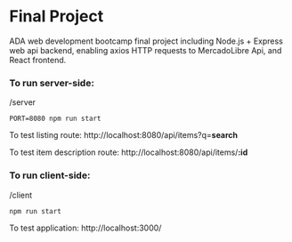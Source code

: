 # Final Project
ADA web development bootcamp final project including Node.js + Express web api backend, enabling axios HTTP requests to MercadoLibre Api, and React frontend.

### To run server-side:
/server

`PORT=8080 npm run start`

To test listing route: http://localhost:8080/api/items?q=**search**

To test item description route: http://localhost:8080/api/items/**:id**


### To run client-side:
/client

`npm run start`

To test application: http://localhost:3000/
